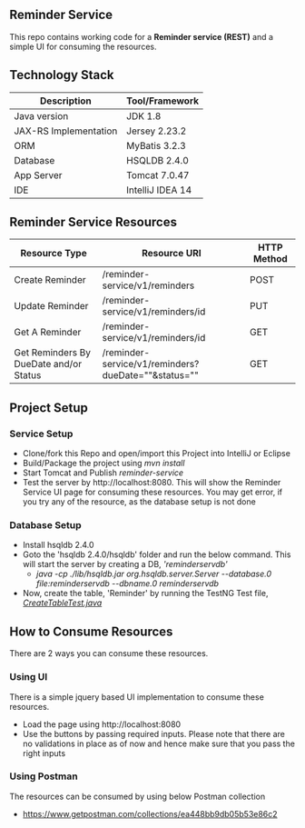 ## Reminder Service

This repo contains working code for a __Reminder service (REST)__ and a simple UI for consuming the resources. 

## Technology Stack

| Description               | Tool/Framework    |
| --------------------------|-------------------|
| Java version              | JDK 1.8           |
| JAX-RS Implementation     | Jersey 2.23.2     |
| ORM                       | MyBatis 3.2.3     |
| Database                  | HSQLDB 2.4.0      |
| App Server                | Tomcat 7.0.47     |
| IDE                       | IntelliJ IDEA 14  |

## Reminder Service Resources

| Resource Type                         | Resource URI                                          |    HTTP Method |
| --------------------------------------|------------------------------------------------------ |----------------|
| Create Reminder                       | /reminder-service/v1/reminders                        | POST           |
| Update Reminder                       | /reminder-service/v1/reminders/id                     | PUT            |
| Get A Reminder                        | /reminder-service/v1/reminders/id                     | GET            |
| Get Reminders By DueDate and/or Status| /reminder-service/v1/reminders?dueDate=""&status=""   | GET            |

## Project Setup

### Service Setup

- Clone/fork this Repo and open/import this Project into IntelliJ or Eclipse
- Build/Package the project using _mvn install_
- Start Tomcat and Publish _reminder-service_
- Test the server by http://localhost:8080. This will show the Reminder Service UI page for consuming these resources. You may get error, if you try any of the resource, as the database setup is not done

### Database Setup

- Install hsqldb 2.4.0
- Goto the 'hsqldb 2.4.0/hsqldb' folder and run the below command. This will start the server by creating a DB, _'reminderservdb'_
  - _java -cp ./lib/hsqldb.jar org.hsqldb.server.Server --database.0 file:reminderservdb --dbname.0 reminderservdb_
- Now, create the table, 'Reminder' by running the TestNG Test file, [_CreateTableTest.java_](../blob/develop/src/test/java/com/reminder/service/integration/CreateTableTest.java)

## How to Consume Resources

There are 2 ways you can consume these resources. 

### Using UI

There is a simple jquery based UI implementation to consume these resources. 
- Load the page using http://localhost:8080
- Use the buttons by passing required inputs. Please note that there are no validations in place as of now and hence make sure that you pass the right inputs

### Using Postman

The resources can be consumed by using below Postman collection
- https://www.getpostman.com/collections/ea448bb9db05b53e86c2 
